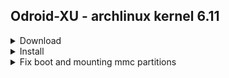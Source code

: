 ## Odroid-XU - archlinux kernel 6.11

<details>
<summary>Download</summary>
<br>
Image: http://os.archlinuxarm.org/os/ArchLinuxARM-odroid-xu-latest.tar.gz
<br>
</details>
<details>
<summary>Install</summary>
<br>
read this https://archlinuxarm.org/platforms/armv7/samsung/odroid-xu
and complete the "installation" section
<br>
</details>

<details>
<summary>Fix boot and mounting mmc partitions</summary>
After installation, the boot hangs during booting from the SD card <br>
This is because there are at least two errors in the /boot/boot.ini <br>
Check this two threads: <br>
https://archlinuxarm.org/forum/viewtopic.php?f=47&t=14401 <br>
https://archlinuxarm.org/forum/viewtopic.php?f=47&t=15645 <br>
1. Comment this line in /boot/boot.ini <br>
#setenv fdt_high "0xffffffff" <br>
2. Use the UUIDs of the two partitions in /etc/fstab <br>
```
# Static information about the filesystems.
# See fstab(5) for details.

# <file system> <dir> <type> <options> <dump> <pass>
UUID=2577-D534					/boot   vfat    defaults        0       0
UUID=23fae9aa-a78e-4201-8330-6c23890cc910	/	ext4    defaults        0       0
```
instead of assuming the mmc numbering

</details>

<details>
<summary>Move to SSD and use the SD card for boot and keeping the kernel</summary>

<br>
</details>

<details>
<summary>Users</summary>
<br>
users: default and root
<br>
pass: user default and root default
</details>

<details>
<summary>Post install</summary>
Once the boot and partition mounts are fixed install gnome:
```
pacman-key --init
pacman-key --populate archlinuxarm
pacman -Syu
pacman -S xorg, gnome
systemctl enable gdm.service
systemctl start gdm.service
```
</details>

<details>
<summary>Image local storage</summary>
960 GB disk, odroid_images/odroid_xu/ArchLinuxARM-odroid-xu-latest.tar.gz
</details>

